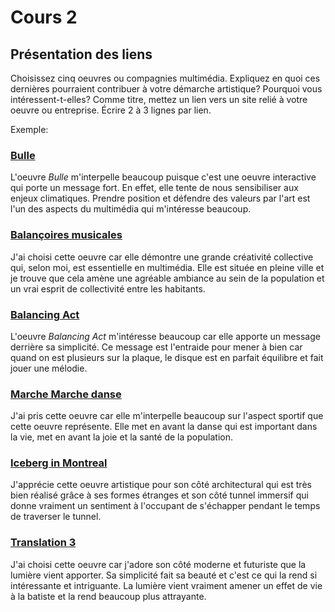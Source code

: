 # Cours 2
## Présentation des liens
Choisissez cinq oeuvres ou compagnies multimédia. Expliquez en quoi ces dernières pourraient contribuer à votre démarche artistique? Pourquoi vous intéressent-t-elles? Comme titre, mettez un lien vers un site relié à votre oeuvre ou entreprise. Écrire 2 à 3 lignes par lien.

Exemple: 
### [Bulle](https://www.onf.ca/interactif/bulle/) 
L'oeuvre *Bulle* m'interpelle beaucoup puisque c'est une oeuvre interactive qui porte un message fort. En effet, elle tente de nous sensibiliser aux enjeux climatiques. Prendre position et défendre des valeurs par l'art est l'un des aspects du multimédia qui m'intéresse beaucoup. 

### [Balançoires musicales](https://www.dailytouslesjours.com/fr/projets/balancoires-musicales) 
J'ai choisi cette oeuvre car elle démontre une grande créativité collective qui, selon moi, est essentielle en multimédia. Elle est située en pleine ville et je trouve que cela amène une agréable ambiance au sein de la population et un vrai esprit de collectivité entre les habitants. 

### [Balancing Act](https://www.dailytouslesjours.com/fr/projets/balancing-act)
L'oeuvre *Balancing Act* m'intéresse beaucoup car elle apporte un message derrière sa simplicité. Ce message est l'entraide pour mener à bien car quand on est plusieurs sur la plaque, le disque est en parfait équilibre et fait jouer une mélodie.

### [Marche Marche danse](https://www.dailytouslesjours.com/fr/projets/marche-marche-danse) 
J'ai pris cette oeuvre car elle m'interpelle beaucoup sur l'aspect sportif que cette oeuvre représente. Elle met en avant la danse qui est important dans la vie, met en avant la joie et la santé de la population.

### [Iceberg in Montreal](https://www.atomic3.ca/projet.php?id=2) 
J'apprécie cette oeuvre artistique pour son côté architectural qui est très bien réalisé grâce à ses formes étranges et son côté tunnel immersif qui donne vraiment un sentiment à l'occupant de s'échapper pendant le temps de traverser le tunnel.

### [Translation 3](https://www.atomic3.ca/projet.php?id=2) 
J'ai choisi cette oeuvre car j'adore son côté moderne et futuriste que la lumière vient apporter. Sa simplicité fait sa beauté et c'est ce qui la rend si intéressante et intriguante. La lumière vient vraiment amener un effet de vie à la batiste et la rend beaucoup plus attrayante. 

